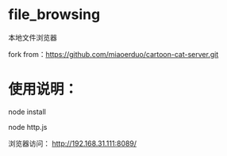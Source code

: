 # file_browsing
本地文件浏览器

fork from：https://github.com/miaoerduo/cartoon-cat-server.git

# 使用说明：
node install

node http.js

浏览器访问： http://192.168.31.111:8089/